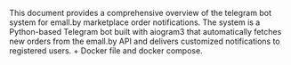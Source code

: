 This document provides a comprehensive overview of the telegram bot system for emall.by marketplace order notifications. The system is a Python-based Telegram bot built with aiogram3 that automatically fetches new orders from the emall.by API and delivers customized notifications to registered users. + Docker file and docker compose.
